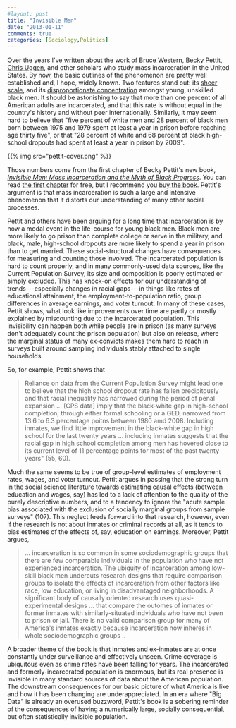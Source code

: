 ```yaml
---
#layout: post
title: "Invisible Men"
date: "2013-01-11"
comments: true
categories: [Sociology,Politics]
---
```


Over the years I've [written](https://kieranhealy.org/blog/archives/2004/07/16/a-new-analysis-of-incarceration-and-inequality/) [about](https://kieranhealy.org/blog/archives/2006/05/23/incarceration-rates/) the work of [Bruce Western](http://www.wjh.harvard.edu/soc/faculty/western/), [Becky Pettit](http://faculty.washington.edu/bpettit/), [Chris Uggen](http://chrisuggen.blogspot.com), and other scholars who study mass incarceration in the United States. By now, the basic outlines of the phenomenon are pretty well established and, I hope, widely known. Two features stand out: its [sheer scale](https://kieranhealy.org/blog/archives/2006/05/23/incarceration-rates/), and its [disproportionate concentration](https://kieranhealy.org/blog/archives/2004/07/16/a-new-analysis-of-incarceration-and-inequality/) amongst young, unskilled black men. It should be astonishing to say that more than one percent of all American adults are incarcerated, and that this rate is without equal in the country's history and without peer internationally. Similarly, it may seem hard to believe that "five percent of white men and 28 percent of black men born between 1975 and 1979 spent at least a year in prison before reaching age thirty five", or that "28 percent of white and 68 percent of black high-school dropouts had spent at least a year in prison by 2009".  

{{% img src="pettit-cover.png" %}}

Those numbers come from the first chapter of Becky Pettit's new book, [*Invisible Men: Mass Incarceration and the Myth of Black Progress*](http://www.amazon.com/Invisible-Men-Incarceration-Black-Progress/dp/0871546671). You can read [the first chapter](https://www.russellsage.org/sites/all/files/Pettit_Chap1.pdf) for free, but I recommend you [buy the book](http://www.amazon.com/Invisible-Men-Incarceration-Black-Progress/dp/0871546671). Pettit's argument is that mass incarceration is such a large and intensive phenomenon that it distorts our understanding of many other social processes. 

Pettit and others have been arguing for a long time that incarceration is by now a modal event in the life-course for young black men. Black men are more likely to go prison than complete college or serve in the military, and black, male, high-school dropouts are more likely to spend a year in prison than to get married. These social-structural changes have consequences for measuring and counting those involved. The incarcerated population is hard to count properly, and in many commonly-used data sources, like the Current Population Survey, its size and composition is poorly estimated or simply excluded. This has knock-on effects for our understanding of trends---especially changes in racial gaps---in things like rates of educational attainment, the employment-to-population ratio, group differences in average earnings, and voter turnout. In many of these cases, Pettit shows, what look like improvements over time are partly or mostly explained by miscounting due to the incarcerated population. This invisibility can happen both while people are in prison (as many surveys don't adequately count the prison population) but also on release, where the marginal status of many ex-convicts makes them hard to reach in surveys built around sampling individuals stably attached to single households.

So, for example, Pettit shows that 

> Reliance on data from the Current Population Survey might lead one to believe that the high school dropout rate has fallen precipitously and that racial inequality has narrowed during the period of penal expansion ... [CPS data] imply that the black-white gap in high-school completion, through either formal schooling or a GED, narrowed from 13.6 to 6.3 percentage poitns between 1980 amd 2008. Including inmates, we find little improvement in the black-white gap in high school for the last twenty years ... including inmates suggests that the racial gap in high school completion among men has hovered close to its current level of 11 percentage points for most of the past twenty years" (55, 60).

Much the same seems to be true of group-level estimates of employment rates, wages, and voter turnout. Pettit argues in passing that the strong turn in the social science literature towards estimating causal effects (between education and wages, say) has led to a lack of attention to the quality of the purely descriptive numbers, and to a tendency to ignore the "acute sample bias associated with the exclusion of socially marginal groups from sample surveys" (107). This neglect feeds forward into that research, however, even if the research is not about inmates or criminal records at all, as it tends to bias estimates of the effects of, say, education on earnings. Moreover, Pettit argues, 

> ... incarceration is so common in some sociodemographic groups that there are few comparable individuals in the population who have not experienced incarceration. The ubiquity of incarceration among low-skill black men undercuts research designs that require comparison groups to isolate the effects of incarceration from other factors like race, low education, or living in disadvantaged neighborhoods. A significant body of causally oriented research uses quasi-experimental designs ... that compare the outomes of inmates or former inmates with similarly-situated indviduals who have not been to prison or jail. There is no valid comparison group for many of America's inmates exactly because incarceration now inheres in whole sociodemographic groups .. 

A broader theme of the book is that inmates and ex-inmates are at once constantly under surveillance and effectively unseen. Crime coverage is ubiquitous even as crime rates have been falling for years. The incarcerated and formerly-incarcerated population is enormous, but its real presence is invisible in many standard sources of data about the American population. The downstream consequences for our basic picture of what America is like and how it has been changing are underappreciated. In an era where "Big Data" is already an overused buzzword, Pettit's book is a sobering reminder of the consequences of having a numerically large, socially consequential, but often statistically invisible population.
